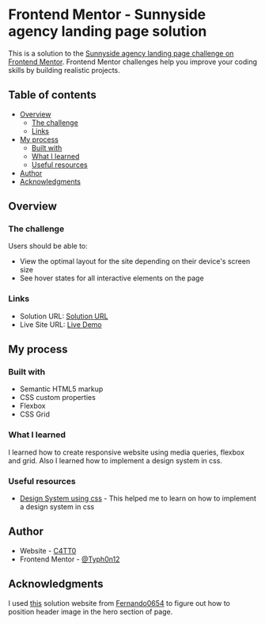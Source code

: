 # Frontend Mentor - Sunnyside agency landing page solution

This is a solution to the [Sunnyside agency landing page challenge on Frontend Mentor](https://www.frontendmentor.io/challenges/sunnyside-agency-landing-page-7yVs3B6ef). Frontend Mentor challenges help you improve your coding skills by building realistic projects.

## Table of contents

- [Overview](#overview)
  - [The challenge](#the-challenge)
  - [Links](#links)
- [My process](#my-process)
  - [Built with](#built-with)
  - [What I learned](#what-i-learned)
  - [Useful resources](#useful-resources)
- [Author](#author)
- [Acknowledgments](#acknowledgments)

## Overview

### The challenge

Users should be able to:

- View the optimal layout for the site depending on their device's screen size
- See hover states for all interactive elements on the page

### Links

- Solution URL: [Solution URL](https://github.com/C4TT0/Sunnyside-Agency/tree/main)
- Live Site URL: [Live Demo](https://c4tt0.github.io/Sunnyside-Agency/)

## My process

### Built with

- Semantic HTML5 markup
- CSS custom properties
- Flexbox
- CSS Grid

### What I learned

I learned how to create responsive website using media queries, flexbox and grid. Also I learned how to implement a design system in css.

### Useful resources

- [Design System using css](https://www.youtube.com/watch?v=lRaL-8qZ0mM&t) - This helped me to learn on how to implement a design system in css

## Author

- Website - [C4TT0](https://c4tt0.github.io/Portfolio/)
- Frontend Mentor - [@Typh0n12](https://www.frontendmentor.io/profile/Typh0n12)

## Acknowledgments

I used [this](https://fernando0654.github.io/FEM_3_Sunnyside_Landing_Page/) solution website from [Fernando0654](https://github.com/Fernando0654) to figure out how to position header image in the hero section of page.
